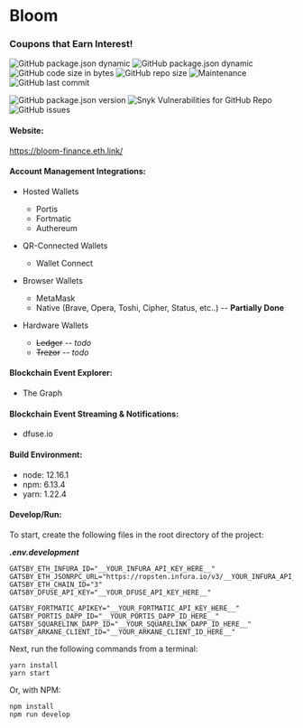 # Bloom
### Coupons that Earn Interest!

![GitHub package.json dynamic](https://img.shields.io/github/package-json/version/robsecord/BloomWeb)
![GitHub package.json dynamic](https://img.shields.io/github/package-json/keywords/robsecord/BloomWeb)
![GitHub code size in bytes](https://img.shields.io/github/languages/code-size/robsecord/BloomWeb)
![GitHub repo size](https://img.shields.io/github/repo-size/robsecord/BloomWeb)
![Maintenance](https://img.shields.io/maintenance/yes/2020)
![GitHub last commit](https://img.shields.io/github/last-commit/robsecord/BloomWeb)

![GitHub package.json version](https://img.shields.io/github/package-json/v/robsecord/BloomWeb)
![Snyk Vulnerabilities for GitHub Repo](https://img.shields.io/snyk/vulnerabilities/github/robsecord/BloomWeb)
![GitHub issues](https://img.shields.io/github/issues-raw/robsecord/BloomWeb)

#### **Website:**
https://bloom-finance.eth.link/


#### **Account Management Integrations:**

- Hosted Wallets
    - Portis
    - Fortmatic
    - Authereum
    
- QR-Connected Wallets
    - Wallet Connect

- Browser Wallets
    - MetaMask
    - Native (Brave, Opera, Toshi, Cipher, Status, etc..) -- **Partially Done**

- Hardware Wallets
    - ~~Ledger~~ -- _todo_
    - ~~Trezor~~ -- _todo_

#### **Blockchain Event Explorer:**
- The Graph

#### **Blockchain Event Streaming & Notifications:**
- dfuse.io

#### **Build Environment:**
- node: 12.16.1
- npm: 6.13.4
- yarn: 1.22.4

#### **Develop/Run:**

To start, create the following files in the root directory of the project:

**_.env.development_**

    GATSBY_ETH_INFURA_ID="__YOUR_INFURA_API_KEY_HERE__"
    GATSBY_ETH_JSONRPC_URL="https://ropsten.infura.io/v3/__YOUR_INFURA_API_KEY_HERE__"
    GATSBY_ETH_CHAIN_ID="3"
    GATSBY_DFUSE_API_KEY="__YOUR_DFUSE_API_KEY_HERE__"

    GATSBY_FORTMATIC_APIKEY="__YOUR_FORTMATIC_API_KEY_HERE__"
    GATSBY_PORTIS_DAPP_ID="__YOUR_PORTIS_DAPP_ID_HERE__"
    GATSBY_SQUARELINK_DAPP_ID="__YOUR_SQUARELINK_DAPP_ID_HERE__"
    GATSBY_ARKANE_CLIENT_ID="__YOUR_ARKANE_CLIENT_ID_HERE__"

Next, run the following commands from a terminal:

    yarn install
    yarn start

Or, with NPM:

    npm install
    npm run develop
